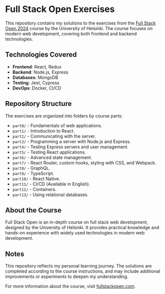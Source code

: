 # Full Stack Open Exercises

This repository contains my solutions to the exercises from the [Full Stack Open 2024](https://fullstackopen.com/) course by the University of Helsinki. The course focuses on modern web development, covering both frontend and backend technologies.

## Technologies Covered

- **Frontend**: React, Redux
- **Backend**: Node.js, Express
- **Databases**: MongoDB
- **Testing**: Jest, Cypress
- **DevOps**: Docker, CI/CD

## Repository Structure

The exercises are organized into folders by course parts:

- `part0/` - Fundamentals of web applications.
- `part1/` - Introduction to React.
- `part2/` - Communicating with the server.
- `part3/` - Programming a server with Node.js and Express.
- `part4/` - Testing Express servers and user management.
- `part5/` - Testing React applications.
- `part6/` - Advanced state management.
- `part7/` - React Router, custom hooks, styling with CSS, and Webpack.
- `part8/` - GraphQL.
- `part9/` - TypeScript.
- `part10/` - React Native.
- `part11/` - CI/CD (Available in English).
- `part12/` - Containers.
- `part13/` - Using relational databases.

## About the Course

Full Stack Open is an in-depth course on full stack web development, designed by the University of Helsinki. It provides practical knowledge and hands-on experience with widely used technologies in modern web development.

## Notes

This repository reflects my personal learning journey. The solutions are completed according to the course instructions, and may include additional improvements or experiments to deepen my understanding.

For more information about the course, visit [fullstackopen.com](https://fullstackopen.com/).

